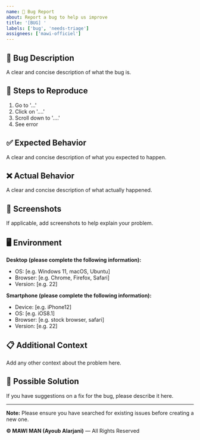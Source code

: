 ```yaml
---
name: 🐛 Bug Report
about: Report a bug to help us improve
title: '[BUG] '
labels: ['bug', 'needs-triage']
assignees: ['mawi-officiel']
---
```


## 🐛 Bug Description

A clear and concise description of what the bug is.

## 🔄 Steps to Reproduce

1. Go to '...'
2. Click on '....'
3. Scroll down to '....'
4. See error

## ✅ Expected Behavior

A clear and concise description of what you expected to happen.

## ❌ Actual Behavior

A clear and concise description of what actually happened.

## 📸 Screenshots

If applicable, add screenshots to help explain your problem.

## 🖥️ Environment

**Desktop (please complete the following information):**
- OS: [e.g. Windows 11, macOS, Ubuntu]
- Browser: [e.g. Chrome, Firefox, Safari]
- Version: [e.g. 22]

**Smartphone (please complete the following information):**
- Device: [e.g. iPhone12]
- OS: [e.g. iOS8.1]
- Browser: [e.g. stock browser, safari]
- Version: [e.g. 22]

## 📋 Additional Context

Add any other context about the problem here.

## 🔧 Possible Solution

If you have suggestions on a fix for the bug, please describe it here.

---

**Note:** Please ensure you have searched for existing issues before creating a new one.

**© MAWI MAN (Ayoub Alarjani)** — All Rights Reserved